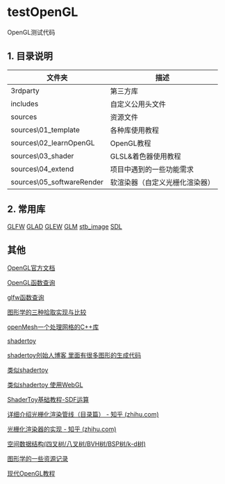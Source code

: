 ﻿# testOpenGL
OpenGL测试代码

## 1. 目录说明

| 文件夹   | 描述             |
| -------- | ---------------- |
| 3rdparty | 第三方库         |
| includes | 自定义公用头文件 |
| sources   | 资源文件         |
| sources\01_template   | 各种库使用教程         |
| sources\02_learnOpenGL   | OpenGL教程         |
| sources\03_shader   | GLSL&着色器使用教程         |
| sources\04_extend   | 项目中遇到的一些功能需求         |
| sources\05_softwareRender   | 软渲染器（自定义光栅化渲染器）        |

## 2. 常用库
[GLFW]()
[GLAD]()
[GLEW]()
[GLM]()
[stb_image]()
[SDL]()


## 其他

[OpenGL官方文档](https://www.khronos.org/opengl/wiki/)

[OpenGL函数查询](https://registry.khronos.org/OpenGL-Refpages/gl4/index.php)

[glfw函数查询](https://www.glfw.org/docs/latest/quick_guide.html)

[图形学的三种拾取实现与比较](https://blog.csdn.net/chenweiyu11962/article/details/124433772)

[openMesh一个处理网格的C++库](https://www.graphics.rwth-aachen.de/software/openmesh/)

[shadertoy](https://www.shadertoy.com/)

[shadertoy创始人博客 里面有很多图形的生成代码](https://iquilezles.org/)

[类似shadertoy](https://glslsandbox.com/)

[类似shadertoy 使用WebGL](https://www.techbrood.com/)

[ShaderToy基础教程-SDF运算](https://zhuanlan.zhihu.com/p/491686813)

[详细介绍光栅化渲染管线（目录篇） - 知乎 (zhihu.com)](https://zhuanlan.zhihu.com/p/496529552)

[光栅化渲染器的实现 - 知乎 (zhihu.com)](https://zhuanlan.zhihu.com/p/121543313)

[空间数据结构(四叉树/八叉树/BVH树/BSP树/k-d树)](https://www.cnblogs.com/KillerAery/p/10878367.html)

[图形学的一些资源记录](https://dhbloo.github.io/2019/11/01/Graphics-Refs/#rendering-equationpbribl)

[现代OpenGL教程](https://doc.yonyoucloud.com/doc/wiki/project/modern-opengl-tutorial/tutorial1.html)

